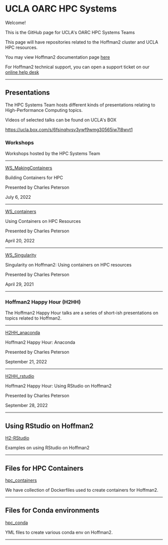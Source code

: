 # UCLA OARC HPC Systems

Welcome! 

This is the GitHub page for UCLA's OARC HPC Systems Teams

This page will have repositories related to the Hoffman2 cluster and UCLA HPC resources.

You may view Hoffman2 documentation page [here](https://www.hoffman2.idre.ucla.edu/)

For Hoffman2 technical support, you can open a support ticket on our [online help desk](https://support.idre.ucla.edu/helpdesk/Tickets/New)

___

## Presentations

The HPC Systems Team hosts different kinds of presentations relating to High-Performance Computing topics. 

Videos of selected talks can be found on UCLA's BOX

https://ucla.box.com/s/6fsinqhvsv3ywf9wmg30565iw7l8wvt1

### Workshops

Workshops hosted by the HPC Systems Team

___


[WS_MakingContainers](https://github.com/ucla-oarc-hpc/WS_MakingContainers)

Building Containers for HPC

Presented by Charles Peterson

July 6, 2022

___

[WS_containers](https://github.com/ucla-oarc-hpc/WS_containers)

Using Containers on HPC Resources

Presented by Charles Peterson

April 20, 2022

___

[WS_Singularity](https://github.com/ucla-oarc-hpc/WS_Singularity)

Singularity on Hoffman2: Using containers on HPC resources

Presented by Charles Peterson

April 29, 2021

___

### Hoffman2 Happy Hour (H2HH)

The Hoffman2 Happy Hour talks are a series of short-ish presentations on topics related to Hoffman2.

___

[H2HH_anaconda](https://github.com/ucla-oarc-hpc/H2HH_anaconda)

Hoffman2 Happy Hour: Anaconda

Presented by Charles Peterson

September 21, 2022

___

[H2HH_rstudio](https://github.com/ucla-oarc-hpc/H2HH_rstudio)

Hoffman2 Happy Hour: Using RStudio on Hoffman2

Presented by Charles Peterson

September 28, 2022

___

## Using RStudio on Hoffman2

[H2-RStudio](https://github.com/ucla-oarc-hpc/H2-RStudio)

Examples on using RStudio on Hoffman2

___


## Files for HPC Containers

[hpc_containers](https://github.com/ucla-oarc-hpc/hpc_containers)

We have collection of Dockerfiles used to create containers for Hoffman2.

___

## Files for Conda environments

[hpc_conda](https://github.com/ucla-oarc-hpc/hpc_conda)

YML files to create various conda env on Hoffman2.

___

